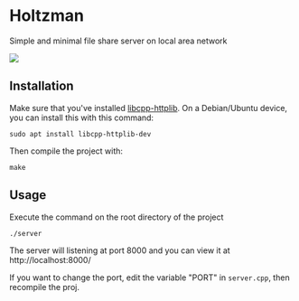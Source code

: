# Holtzman
Simple and minimal file share server on local area network

![](https://s21.ax1x.com/2024/06/29/pkckT0A.png)

## Installation

Make sure that you've installed [libcpp-httplib](https://github.com/yhirose/cpp-httplib). On a Debian/Ubuntu device, you can install this with this command:
```
sudo apt install libcpp-httplib-dev
```

Then compile the project with:

```
make
```

## Usage

Execute the command on the root directory of the project

```
./server
```

The server will listening at port 8000 and you can view it at http://localhost:8000/

If you want to change the port, edit the variable "PORT" in `server.cpp`, then recompile the proj.
